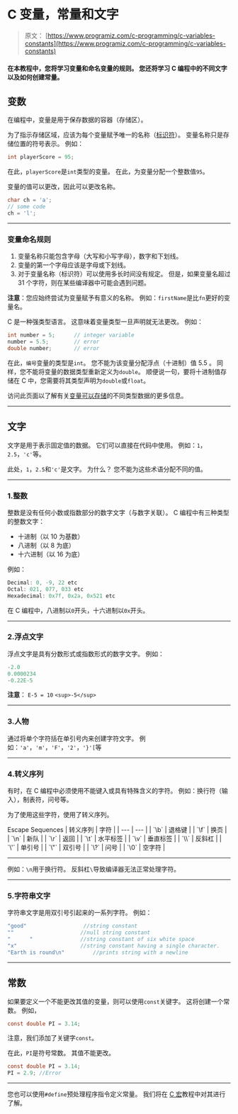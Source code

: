 # C 变量，常量和文字

> 原文： [https://www.programiz.com/c-programming/c-variables-constants](https://www.programiz.com/c-programming/c-variables-constants)

#### 在本教程中，您将学习变量和命名变量的规则。 您还将学习 C 编程中的不同文字以及如何创建常量。

## 变数

在编程中，变量是用于保存数据的容器（存储区）。

为了指示存储区域，应该为每个变量赋予唯一的名称（[标识符](/c-programming/c-keywords-identifier "C Identifiers")）。 变量名称只是存储位置的符号表示。 例如：

```c
int playerScore = 95;
```

在此，`playerScore`是`int`类型的变量。 在此，为变量分配一个整数值`95`。

变量的值可以更改，因此可以更改名称。

```c
char ch = 'a';
// some code
ch = 'l';
```

* * *

### 变量命名规则

1.  变量名称只能包含字母（大写和小写字母），数字和下划线。
2.  变量的第一个字母应该是字母或下划线。
3.  对于变量名称（标识符）可以使用多长时间没有规定。 但是，如果变量名超过 31 个字符，则在某些编译器中可能会遇到问题。

**注意**：您应始终尝试为变量赋予有意义的名称。 例如：`firstName`是比`fn`更好的变量名。

C 是一种强类型语言。 这意味着变量类型一旦声明就无法更改。 例如：

```c
int number = 5;      // integer variable
number = 5.5;        // error
double number;       // error
```

在此，`编号`变量的类型是`int`。 您不能为该变量分配浮点（十进制）值 5.5 。 同样，您不能将变量的数据类型重新定义为`double`。 顺便说一句，要将十进制值存储在 C 中，您需要将其类型声明为`double`或`float`。

访问此页面以了解有关[变量可以存储](/c-programming/c-data-types "C data types")的不同类型数据的更多信息。

* * *

## 文字

文字是用于表示固定值的数据。 它们可以直接在代码中使用。 例如：`1`，`2.5`，`'c'`等。

此处，`1`，`2.5`和`'c'`是文字。 为什么？ 您不能为这些术语分配不同的值。

* * *

### 1.整数

整数是没有任何小数或指数部分的数字文字（与数字关联）。 C 编程中有三种类型的整数文字：

*   十进制（以 10 为基数）
*   八进制（以 8 为底）
*   十六进制（以 16 为底）

例如：

```c
Decimal: 0, -9, 22 etc
Octal: 021, 077, 033 etc
Hexadecimal: 0x7f, 0x2a, 0x521 etc
```

在 C 编程中，八进制以`0`开头，十六进制以`0x`开头。

* * *

### 2.浮点文字

浮点文字是具有分数形式或指数形式的数字文字。 例如：

```c
-2.0
0.0000234
-0.22E-5
```

**注意**： `E-5 = 10` `<sup>-5</sup>`

* * *

### 3.人物

通过将单个字符括在单引号内来创建字符文字。 例如：`'a'`，`'m'`，`'F'`，`'2'`，`'}'[`等

* * *

### 4.转义序列

有时，在 C 编程中必须使用不能键入或具有特殊含义的字符。 例如：换行符（输入），制表符，问号等。

为了使用这些字符，使用了转义序列。

<caption>Escape Sequences</caption>
| 转义序列 | 字符 |
| --- | --- |
| `\b` | 退格键 |
| `\f` | 换页 |
| `\n` | 新队 |
| `\r` | 返回 |
| `\t` | 水平标签 |
| `\v` | 垂直标签 |
| `\\` | 反斜杠 |
| `\'` | 单引号 |
| `\"` | 双引号 |
| `\?` | 问号 |
| `\0` | 空字符 |

* * *

例如：`\n`用于换行符。 反斜杠`\`导致编译器无法正常处理字符。

* * *

### 5.字符串文字

字符串文字是用双引号引起来的一系列字符。 例如：

```c
"good"                  //string constant
""                     //null string constant
"      "               //string constant of six white space
"x"                    //string constant having a single character.
"Earth is round\n"         //prints string with a newline
```

* * *

## 常数

如果要定义一个不能更改其值的变量，则可以使用`const`关键字。 这将创建一个常数。 例如，

```c
const double PI = 3.14;
```

注意，我们添加了关键字`const`。

在此，`PI`是符号常数。 其值不能更改。

```c
const double PI = 3.14;
PI = 2.9; //Error
```

* * *

您也可以使用`#define`预处理程序指令定义常量。 我们将在 [C 宏](/c-programming/c-preprocessor-macros "C Macros")教程中对其进行了解。